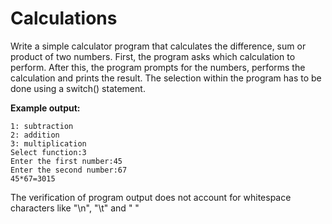 # Calculations

Write a simple calculator program that calculates the difference, sum or product of two numbers. First, the program asks which calculation to perform. After this, the program prompts for the numbers, performs the calculation and prints the result. The selection within the program has to be done using a switch() statement.

**Example output:**
```
1: subtraction
2: addition
3: multiplication
Select function:3
Enter the first number:45
Enter the second number:67
45*67=3015
```

The verification of program output does not account for whitespace characters like "\n", "\t" and " "